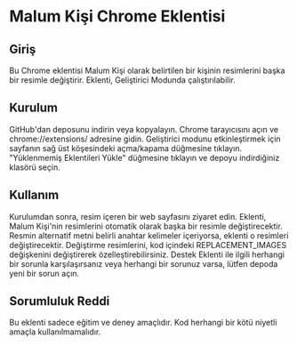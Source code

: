 # Malum Kişi Chrome Eklentisi  
## Giriş
Bu Chrome eklentisi Malum Kişi olarak belirtilen bir kişinin resimlerini başka bir resimle değiştirir. Eklenti, Geliştirici Modunda çalıştırılabilir.

## Kurulum
GitHub'dan deposunu indirin veya kopyalayın.
Chrome tarayıcısını açın ve chrome://extensions/ adresine gidin.
Geliştirici modunu etkinleştirmek için sayfanın sağ üst köşesindeki açma/kapama düğmesine tıklayın.
"Yüklenmemiş Eklentileri Yükle" düğmesine tıklayın ve depoyu indirdiğiniz klasörü seçin.

## Kullanım
Kurulumdan sonra, resim içeren bir web sayfasını ziyaret edin.
Eklenti, Malum Kişi'nin resimlerini otomatik olarak başka bir resimle değiştirecektir.
Resmin alternatif metni belirli anahtar kelimeler içeriyorsa, eklenti o resimleri değiştirecektir.
Değiştirme resimlerini, kod içindeki REPLACEMENT_IMAGES değişkenini değiştirerek özelleştirebilirsiniz.
Destek
Eklenti ile ilgili herhangi bir sorunla karşılaşırsanız veya herhangi bir sorunuz varsa, lütfen depoda yeni bir sorun açın.

## Sorumluluk Reddi
Bu eklenti sadece eğitim ve deney amaçlıdır. Kod herhangi bir kötü niyetli amaçla kullanılmamalıdır.